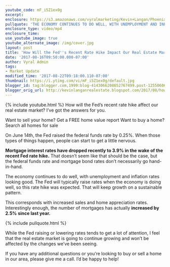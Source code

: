 ```yaml
---
youtube_code: mF_i5Z1ex0g
excerpt:
enclosure: https://s3.amazonaws.com/vyralmarketing/Kevin+Langan/Phoenix+Real+Estate+Agent+Fed's+Rate+Hike.mp4
pullquote: 'THE ECONOMY CONTINUES TO DO WELL, WITH UNEMPLOYMENT AND INFLATION RATES LOOKING GOOD.'
enclosure_type: video/mp4
enclosure_time:
use_youtube_image: true
youtube_alternate_image: /img/cover.jpg
layout: post
title: 'How Will the Fed''s Recent Rate Hike Impact Our Real Estate Market? '
date: '2017-08-16T09:50:00.000-07:00'
author: Vyral Admin
tags:
- Market Update
modified_time: '2017-08-22T09:18:00.110-07:00'
thumbnail: https://i.ytimg.com/vi/mF_i5Z1ex0g/default.jpg
blogger_id: tag:blogger.com,1999:blog-4143066208652767499.post-1255060670805856843
blogger_orig_url: http://kevinlanganrealestate.blogspot.com/2017/08/how-will-feds-recent-rate-hike-impact.html
---
```

{% include youtube.html %}
How will the Fed’s recent rate hike affect our real estate market? I’ve got the answers for you.

Want to sell your home? Get a FREE home value report
Want to buy a home? Search all homes for sale

On June 14th, the Fed raised the federal funds rate by 0.25%. When those types of things happen, people can start to get a little nervous.

**Mortgage interest rates have dropped recently to 3.9% in the wake of the recent Fed rate hike.** That doesn’t seem like that should be the case, but the federal funds rate and mortgage bond rates don’t necessarily go hand-in-hand.

The economy continues to do well, with unemployment and inflation rates looking good. The Fed will typically raise rates when the economy is doing well, so this rate hike was expected. That will keep growth on a sustainable pattern.

This corresponds with increased sales and home appreciation rates. Interestingly enough, the number of mortgages has actually **increased by 2.5% since last year.**

{% include pullquote.html %}

While the Fed raising or lowering rates tends to get a lot of attention, I feel that the real estate market is going to continue growing and won’t be affected by the changes we’ve been seeing.

If you have any additional questions or you’re looking to buy or sell a home in our area, please give me a call. I’d be happy to help!
